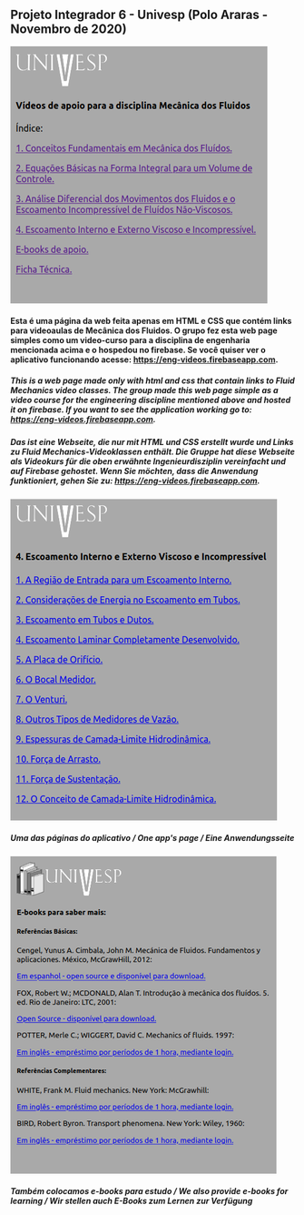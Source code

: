 ## Projeto Integrador 6 - Univesp (Polo Araras - Novembro de 2020)

![index](https://github.com/geosidnei/UnivespEng-videosPI6/blob/main/indexPage.png)

#### Esta é uma página da web feita apenas em HTML e CSS que contém links para videoaulas de Mecânica dos Fluidos. O grupo fez esta web page simples como um video-curso para a disciplina de engenharia mencionada acima e o hospedou no firebase. Se você quiser ver o aplicativo funcionando acesse: https://eng-videos.firebaseapp.com.

##### This is a web page made only with html and css that contain links to Fluid Mechanics video classes. The group made this web page simple as a video course for the engineering discipline mentioned above and hosted it on firebase. If you want to see the application working go to: https://eng-videos.firebaseapp.com.

##### Das ist eine Webseite, die nur mit HTML und CSS erstellt wurde und Links zu Fluid Mechanics-Videoklassen enthält. Die Gruppe hat diese Webseite als Videokurs für die oben erwähnte Ingenieurdisziplin vereinfacht und auf Firebase gehostet. Wenn Sie möchten, dass die Anwendung funktioniert, gehen Sie zu: https://eng-videos.firebaseapp.com.

![página 4](https://github.com/geosidnei/UnivespEng-videosPI6/blob/main/page4.png)

##### Uma das páginas do aplicativo / One app's page / Eine Anwendungsseite

![e-Books](https://github.com/geosidnei/UnivespEng-videosPI6/blob/main/ebooks.png)

##### Também colocamos e-books para estudo / We also provide e-books for learning / Wir stellen auch E-Books zum Lernen zur Verfügung



